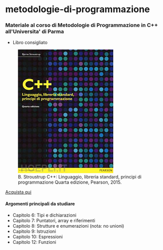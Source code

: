 
# metodologie-di-programmazione

### Materiale al corso di Metodologie di Programmazione in C++ all'Universita' di Parma
- Libro consigliato
<figure>
    <img src="./assets/images/stroutstrup.jpg"
     alt="Albuquerque, New Mexico">
    <figcaption>  B. Stroustrup
                  C++: Linguaggio, libreria standard, principi di programmazione
                  Quarta edizione, Pearson, 2015.
    </figcaption>
</figure>
<a href="https://www.hoepli.it/libro/c-linguaggio-libreria-standard-principi-di-programmazione/9788865184486.html" target="_blank">Acquista qui</a>

#### Argomenti principali da studiare

- Capitolo 6:  Tipi e dichiarazioni
- Capitolo 7:  Puntatori, array e riferimenti
- Capitolo 8:  Strutture e enumerazioni (nota: no unioni)
- Capitolo 9:  Istruzioni
- Capitolo 10: Espressioni
- Capitolo 12: Funzioni





